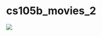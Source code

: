# cs105b_movies_2

<a href="https://codeclimate.com/github/lmilekic/cs105b_movies_2"><img src="https://codeclimate.com/github/lmilekic/cs105b_movies_2/badges/gpa.svg" /></a>
